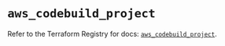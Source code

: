 # `aws_codebuild_project`

Refer to the Terraform Registry for docs: [`aws_codebuild_project`](https://registry.terraform.io/providers/hashicorp/aws/5.40.0/docs/resources/codebuild_project).
